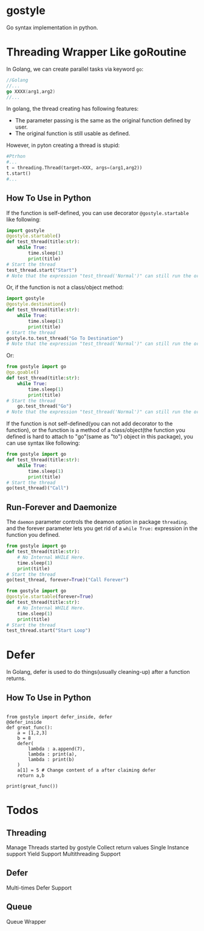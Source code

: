 # gostyle
Go syntax implementation in python. 

# Threading Wrapper Like goRoutine
In Golang, we can create parallel tasks via keyword `go`:
```go
//Golang
//...
go XXXX(arg1,arg2)
//...
```
In golang, the thread creating has following features:
* The parameter passing is the same as the original function defined by user.
* The original function is still usable as defined.

However, in pyton creating a thread is stupid:
```python
#Ptrhon
#...
t = threading.Thread(target=XXX, args=(arg1,arg2))
t.start()
#...
```

## How To Use in Python
If the function is self-defined, you can use decorator `@gostyle.startable` like following:
```python
import gostyle
@gostyle.startable()
def test_thread(title:str):
    while True:
        time.sleep(1)
        print(title)
# Start the thread 
test_thread.start("Start")
# Note that the expression "test_thread('Normal')" can still run the original function in main thread.
```

Or, if the function is not a class/object method:
```python
import gostyle
@gostyle.destination()
def test_thread(title:str):
    while True:
        time.sleep(1)
        print(title)
# Start the thread 
gostyle.to.test_thread("Go To Destination")
# Note that the expression "test_thread('Normal')" can still run the original function in main thread.
```

Or:

```python
from gostyle import go
@go.goable()
def test_thread(title:str):
    while True:
        time.sleep(1)
        print(title)
# Start the thread 
    go.test_thread("Go")
# Note that the expression "test_thread('Normal')" can still run the original function in main thread.
```

If the function is not self-defined(you can not add decorator to the function), or the function is a method of a class/object(the function you defined is hard to attach to "go"(same as "to") object in this package), you can use syntax like following:
```python
from gostyle import go
def test_thread(title:str):
    while True:
        time.sleep(1)
        print(title)
# Start the thread 
go(test_thread)("Call")
```

## Run-Forever and Daemonize
The `daemon` parameter controls the deamon option in package `threading`. and the forever parameter lets you get rid of a `while True:` expression in the function you defined.
```python
from gostyle import go
def test_thread(title:str):
    # No Internal WHILE Here.
    time.sleep(1)
    print(title)
# Start the thread 
go(test_thread, forever=True)("Call Forever")
```

```python
from gostyle import go
@gostyle.startable(forever=True)
def test_thread(title:str):
    # No Internal WHILE Here.
    time.sleep(1)
    print(title)
# Start the thread 
test_thread.start("Start Loop")
```

# Defer
In Golang, defer is used to do things(usually cleaning-up) after a function returns.
## How To Use in Python
```pyhon

from gostyle import defer_inside, defer
@defer_inside
def great_func():
    a = [1,2,3]
    b = 8
    defer(
        lambda : a.append(7),
        lambda : print(a),
        lambda : print(b)
    )
    a[1] = 5 # Change content of a after claiming defer
    return a,b
    
print(great_func())

```


# Todos
## Threading
Manage Threads started by gostyle
Collect return values
Single Instance support
Yield Support
Multithreading Support 

## Defer
Multi-times Defer Support

## Queue
Queue Wrapper